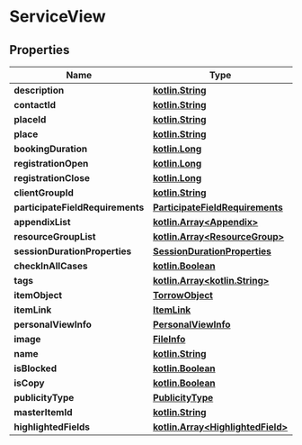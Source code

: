 # ServiceView

## Properties
Name | Type | Description | Notes
------------ | ------------- | ------------- | -------------
**description** | [**kotlin.String**](.md) |  |  [optional]
**contactId** | [**kotlin.String**](.md) |  |  [optional]
**placeId** | [**kotlin.String**](.md) |  |  [optional]
**place** | [**kotlin.String**](.md) |  |  [optional]
**bookingDuration** | [**kotlin.Long**](.md) |  |  [optional]
**registrationOpen** | [**kotlin.Long**](.md) |  |  [optional]
**registrationClose** | [**kotlin.Long**](.md) |  |  [optional]
**clientGroupId** | [**kotlin.String**](.md) |  |  [optional]
**participateFieldRequirements** | [**ParticipateFieldRequirements**](ParticipateFieldRequirements.md) |  |  [optional]
**appendixList** | [**kotlin.Array&lt;Appendix&gt;**](Appendix.md) |  |  [optional]
**resourceGroupList** | [**kotlin.Array&lt;ResourceGroup&gt;**](ResourceGroup.md) |  |  [optional]
**sessionDurationProperties** | [**SessionDurationProperties**](SessionDurationProperties.md) |  |  [optional]
**checkInAllCases** | [**kotlin.Boolean**](.md) |  |  [optional]
**tags** | [**kotlin.Array&lt;kotlin.String&gt;**](.md) |  |  [optional]
**itemObject** | [**TorrowObject**](TorrowObject.md) |  |  [optional]
**itemLink** | [**ItemLink**](ItemLink.md) |  |  [optional]
**personalViewInfo** | [**PersonalViewInfo**](PersonalViewInfo.md) |  |  [optional]
**image** | [**FileInfo**](FileInfo.md) |  |  [optional]
**name** | [**kotlin.String**](.md) |  |  [optional]
**isBlocked** | [**kotlin.Boolean**](.md) |  |  [optional]
**isCopy** | [**kotlin.Boolean**](.md) |  |  [optional]
**publicityType** | [**PublicityType**](PublicityType.md) |  |  [optional]
**masterItemId** | [**kotlin.String**](.md) |  |  [optional]
**highlightedFields** | [**kotlin.Array&lt;HighlightedField&gt;**](HighlightedField.md) |  |  [optional]
